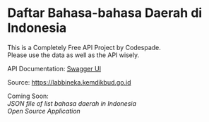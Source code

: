 # Daftar Bahasa-bahasa Daerah di Indonesia

This is a Completely Free API Project by Codespade. <br />
Please use the data as well as the API wisely.

API Documentation: [Swagger UI](http://34.143.147.179:4517/codespade/api/bahasa-daerah/swagger-ui/index.html)

Source: https://labbineka.kemdikbud.go.id

Coming Soon: <br />
_JSON file of list bahasa daerah in Indonesia_ <br />
_Open Source Application_
